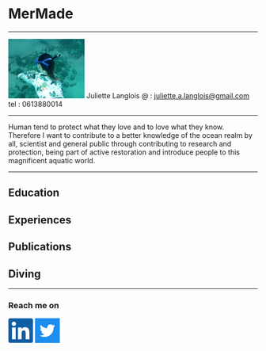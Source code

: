 # MerMade
________________
![dive](/images/freedivingjuju.png) Juliette Langlois
@ :   juliette.a.langlois@gmail.com
tel : 0613880014

_________________

Human tend to protect what they love and to love what they know. Therefore I want to contribute to a better knowledge of the ocean realm by all, scientist and general public through contributing to research and protection, being part of active restoration and introduce people to this magnificent aquatic world.

_________________
  
## Education

## Experiences

## Publications

## Diving


_________________________________

### Reach me on

[![linkedin](/images/linkedin.png)](https://www.linkedin.com/in/juliette-langlois-838271109/) [![twitter](/images/twitter.png)](https://twitter.com/Juliette__L) 

